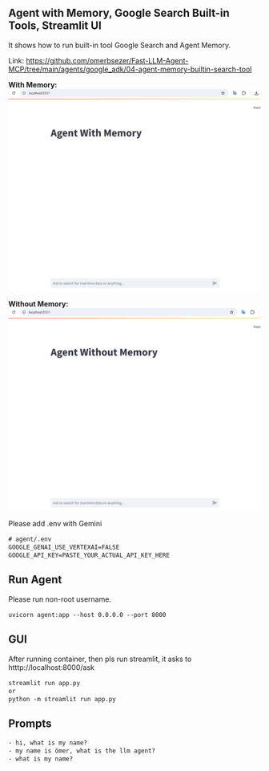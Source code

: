 ## Agent with Memory, Google Search Built-in Tools, Streamlit UI

It shows how to run built-in tool Google Search and Agent Memory.

Link: https://github.com/omerbsezer/Fast-LLM-Agent-MCP/tree/main/agents/google_adk/04-agent-memory-builtin-search-tool

**With Memory:**
![sample-04-with-memory](https://github.com/omerbsezer/Fast-LLM-Agent-MCP/blob/main/agents/google_adk/04-agent-memory-builtin-search-tool/gif/agent-with-memory.gif)


**Without Memory:**
![sample-04-without-memory](https://github.com/omerbsezer/Fast-LLM-Agent-MCP/blob/main/agents/google_adk/04-agent-memory-builtin-search-tool/gif/agent-without-memory.gif)

Please add .env with Gemini  

``` 
# agent/.env
GOOGLE_GENAI_USE_VERTEXAI=FALSE
GOOGLE_API_KEY=PASTE_YOUR_ACTUAL_API_KEY_HERE
``` 

## Run Agent

Please run non-root username. 
```
uvicorn agent:app --host 0.0.0.0 --port 8000
```


## GUI
After running container, then pls run streamlit, it asks to htttp://localhost:8000/ask

```
streamlit run app.py
or
python -m streamlit run app.py
```

## Prompts

```
- hi, what is my name?
- my name is ömer, what is the llm agent?
- what is my name?
```
